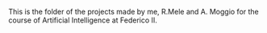 This is the folder of the projects made by me, R.Mele and A. Moggio for the course of Artificial Intelligence at Federico II.
